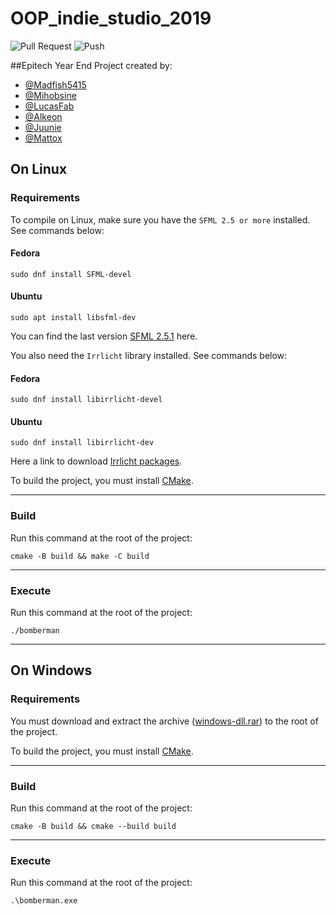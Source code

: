# OOP_indie_studio_2019
![Pull Request](https://github.com/Madfish5415/OOP_indie_studio_2019/workflows/Pull%20Request/badge.svg?branch=master)
![Push](https://github.com/Madfish5415/OOP_indie_studio_2019/workflows/Push/badge.svg?branch=master)

##Epitech Year End Project created by:
- [@Madfish5415](https://github.com/Madfish5415)
- [@Mihobsine](https://github.com/Mihobsine)
- [@LucasFab](https://github.com/LucasFab)
- [@Alkeon](https://github.com/Alkeon)
- [@Juunie](https://github.com/Juunie)
- [@Mattox](https://github.com/matteofauchon)

## On Linux
### Requirements
To compile on Linux, make sure you have the `SFML 2.5 or more` installed. See commands below:  
#### Fedora
```
sudo dnf install SFML-devel
``` 
#### Ubuntu
```
sudo apt install libsfml-dev
``` 
You can find the last version [SFML 2.5.1](https://www.sfml-dev.org/download/sfml/2.5.1/index.php) here.

You also need the `Irrlicht` library installed. See commands below:  
#### Fedora
```
sudo dnf install libirrlicht-devel
```
#### Ubuntu
```
sudo dnf install libirrlicht-dev
```
Here a link to download [Irrlicht packages](http://irrlicht.sourceforge.net/?page_id=10).  
  
To build the project, you must install [CMake](https://cmake.org/download/).

--------
### Build
Run this command at the root of the project:
```
cmake -B build && make -C build
```
---
### Execute
Run this command at the root of the project:
```
./bomberman
```

---
## On Windows
### Requirements
You must download and extract the archive ([windows-dll.rar](https://mega.nz/file/rzQH2CqR#ZcenPwFPjuso1ZWwy9E3Y5ID2pxZ9V8LRyiOg7O_-Ec)) to the root of the project.  
  
To build the project, you must install [CMake](https://cmake.org/download/).

---
### Build
Run this command at the root of the project:
```
cmake -B build && cmake --build build
```

---
### Execute
Run this command at the root of the project:
```
.\bomberman.exe
```
